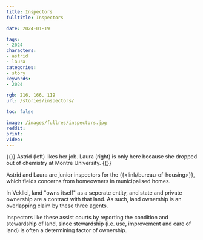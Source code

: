 ```yaml
---
title: Inspectors
fulltitle: Inspectors

date: 2024-01-19

tags:
- 2024
characters:
- astrid
- laura
categories:
- story
keywords:
- 2024

rgb: 216, 166, 119
url: /stories/inspectors/

toc: false

image: /images/fullres/inspectors.jpg
reddit:
print:
video:
---
```

{{<note caption>}}
Astrid (left) likes her job. Laura (right) is only here because she dropped out of chemistry at Montre University.
{{</note>}}

Astrid and Laura are junior inspectors for the {{<link/bureau-of-housing>}}, which fields concerns from homeowners in municipalised homes.

In Vekllei, land "owns itself" as a seperate entity, and state and private ownership are a contract with that land. As such, land ownership is an overlapping claim by these three agents.

Inspectors like these assist courts by reporting the condition and stewardship of land, since stewardship (i.e. use, improvement and care of land) is often a determining factor of ownership.